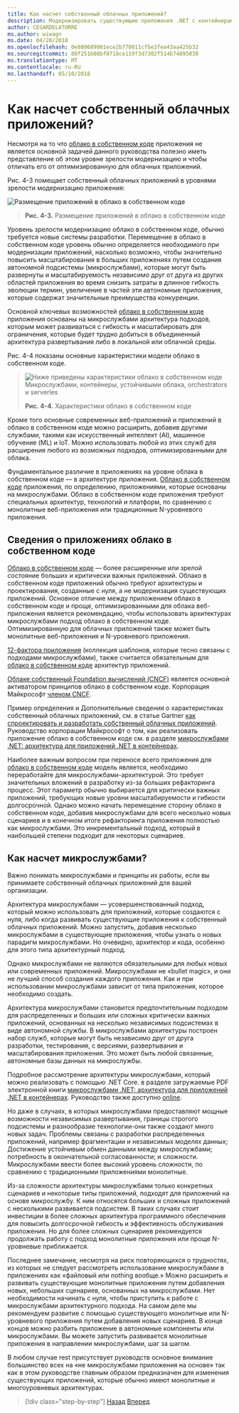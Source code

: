 ```yaml
---
title: Как насчет собственный облачных приложений?
description: Модернизировать существующие приложения .NET с контейнерами Windows и облако Azure | Как насчет собственный облачных приложений?
author: CESARDELATORRE
ms.author: wiwagn
ms.date: 04/28/2018
ms.openlocfilehash: 0e880689001ece2b770811cfbe3fea43aa425b32
ms.sourcegitcommit: 88f251b08bf0718ce119f3d7302f514b74895038
ms.translationtype: MT
ms.contentlocale: ru-RU
ms.lasthandoff: 05/10/2018
---
```

# <a name="what-about-cloud-native-applications"></a>Как насчет собственный облачных приложений?

Несмотря на то что [облако в собственном коде](https://www.gartner.com/doc/3738117/comparing-leading-cloudnative-application-platforms) приложения не является основной задачей данного руководства полезно иметь представление об этом уровне зрелости модернизацию и чтобы отличать его от оптимизированную для облачных приложений.

Рис. 4-3 помещает собственный облачных приложений в уровнями зрелости модернизацию приложения:

![Размещение приложений в облако в собственном коде](./media/image3.png)

> **Рис. 4-3.** Размещение приложений в облако в собственном коде

Уровень зрелости модернизацию облако в собственном коде, обычно требуется новые системы разработки. Перемещение в облако в собственном коде уровень обычно определяется необходимого при модернизации приложений, насколько возможно, чтобы значительно повысить масштабирования в больших приложениях путем создания автономной подсистемы (микрослужбами), которые могут быть развернуты и масштабируемость независимо друг от друга из других областей приложения во время снизить затраты в длинное гибкость эволюции термин, увеличение в частей эти автономные приложения, которые содержат значительные преимущества конкуренции. 

Основной ключевых возможностей [облако в собственном коде](https://www.gartner.com/doc/3181919/architect-design-cloudnative-applications) приложения основаны на микрослужбами архитектура подходов, которым может развиваться с гибкость и масштабировать для ограничения, которые будет трудно добиться в объединенный архитектура развертывания либо в локальной или облачной среды.

Рис. 4-4 показаны основные характеристики модели облако в собственном коде.  

> ![Ниже приведены характеристики облако в собственном коде Микрослужбами, контейнеры, устойчивыми облака, orchestrators и serverles](./media/image4.png)
>
> **Рис. 4-4.** Характеристики облако в собственном коде

Кроме того основные современных веб-приложений и приложений в облако в собственном коде можно расширить, добавив другими службами, такими как искусственный интеллект (AI), машинное обучение (ML) и IoT. Можно использовать любой из этих служб для расширения любого из возможных подходов, оптимизированными для облака.

Фундаментальное различие в приложениях на уровне облака в собственном коде — в архитектуре приложения. [Облако в собственном коде](https://www.gartner.com/doc/3738117/comparing-leading-cloudnative-application-platforms) приложения, по определению, приложениями, которые основаны на микрослужбами. Облако в собственном коде приложения требуют специальных архитектур, технологий и платформ, по сравнению с монолитные веб-приложения или традиционные N-уровневого приложения.

## <a name="cloud-native-applications-details"></a>Сведения о приложениях облако в собственном коде

[Облако в собственном коде](https://www.gartner.com/doc/3181919/architect-design-cloudnative-applications) — более расширенные или зрелой состояние больших и критически важных приложений. Облако в собственном коде приложений обычно требуют архитектуры и проектирования, созданные с нуля, а не модернизация существующих приложений. Основное отличие между приложением облако в собственном коде и проще, оптимизированными для облака веб-приложения является рекомендацию, чтобы использовать архитектурах микрослужбами подход облако в собственном коде. Оптимизированную для облачных приложений также может быть монолитные веб-приложения и N-уровневого приложения.

[12-фактора приложения](https://12factor.net/) (коллекция шаблонов, которые тесно связаны с подходами микрослужбами), также считается обязательным для [облако в собственном коде](https://www.gartner.com/doc/3738117/comparing-leading-cloudnative-application-platforms) архитектур приложений.

[Облаке собственный Foundation вычислений (CNCF)](https://www.cncf.io/) является основной активатором принципов облако в собственном коде. Корпорация Майкрософт [членом CNCF](https://azure.microsoft.com/blog/announcing-cncf/).

Пример определения и Дополнительные сведения о характеристиках собственный облачных приложений, см. в статье Gartner [как спроектировать и разработать собственный облачных приложений](https://www.gartner.com/doc/3181919/architect-design-cloudnative-applications). Руководство корпорации Майкрософт о том, как реализовать приложение облако в собственном коде см. в разделе [микрослужбами .NET: архитектура для приложений .NET в контейнерах](https://aka.ms/microservicesebook).

Наиболее важным вопросом при переносе всего приложения для [облако в собственном коде](https://www.gartner.com/doc/3738117/comparing-leading-cloudnative-application-platforms) модель является, необходимо переработайте для микрослужбами-архитектурой. Это требует значительных вложений в разработку из-за больших рефакторинга процесс. Этот параметр обычно выбирается для критически важных приложений, требующих новые уровни масштабируемости и гибкости долгосрочной. Однако можно начать перемещение сторону облако в собственном коде, добавив микрослужбами для всего несколько новых сценариев и в конечном итоге рефакторинга приложения полностью как микрослужбами. Это инкрементальный подход, который в наибольшей степени подходит для некоторых сценариев.

## <a name="what-about-microservices"></a>Как насчет микрослужбами? 

Важно понимать микрослужбами и принципы их работы, если вы принимаете собственный облачных приложений для вашей организации.

Архитектура микрослужбами — усовершенствованный подход, который можно использовать для приложений, которые создаются с нуля, либо когда развивать существующие приложения к собственный облачных приложений. Можно запустить, добавив несколько микрослужбами в существующие приложения, чтобы узнать о новых парадигм микрослужбами. Но очевидно, архитектор и кода, особенно для этого типа архитектурный подход.

Однако микрослужбами не являются обязательными для любых новых или современных приложений. Микрослужбами не «bullet magic», и они не лучший способ создания каждого приложения. Как и при использовании микрослужбами зависит от типа приложения, которое необходимо создать.

Архитектура микрослужбами становится предпочтительным подходом для распределенных и больших или сложных критически важных приложений, основанных на несколько независимых подсистемах в виде автономной службы. В микрослужбами архитектуры построен набор служб, которые могут быть независимо друг от друга разработки, тестирования, с версиями, развертывания и масштабирования приложения. Это может быть любой связанные, автономные базы данных на микрослужбы.

Подробное рассмотрение архитектуры микрослужбами, который можно реализовать с помощью .NET Core. в разделе загружаемые PDF электронной книги [микрослужбами .NET: архитектура для приложений .NET в контейнерах](https://aka.ms/microservicesebook). Руководство также доступно [online](../../microservices-architecture/index.md).

Но даже в случаях, в которых микрослужбами предоставляют мощные возможности независимых развертывания, границы строгого подсистемы и разнообразие технологии-они также создают много новых задач. Проблемы связаны с разработки распределенных приложений, например фрагментации и независимых моделях данных; Достижение устойчивым обмен данными между микрослужбами; потребность в окончательной согласованности; и сложности. Микрослужбами ввести более высокий уровень сложности, по сравнению с традиционными приложениями монолитные.

Из-за сложности архитектуры микрослужбами только конкретных сценариев и некоторые типы приложений, подходят для приложений на основе микрослужбу. К ним относятся больших и сложных приложений с несколькими развивается подсистем. В таких случаях стоит инвестиции в более сложных архитектура программного обеспечения для повысить долгосрочной гибкость и эффективность обслуживания приложения. Но для более сложных сценариев рекомендуется продолжать работу с подход монолитные приложения или проще N-уровневые приближается.

Последнее замечание, несмотря на риск повторяющихся о трудностях, из которых не следует рассмотреть использование микрослужбами в приложениях как «файловый или nothing вообще.» Можно расширить и развивать существующие монолитные приложения путем добавления новых, небольших сценариев, основанных на микрослужбами. Нет необходимости начинать с нуля, чтобы приступить к работе с микрослужбами архитектурного подхода. На самом деле мы рекомендуем развитие с помощью существующего монолитные или N-уровневого приложения путем добавления новых сценариев. В конце концов можно разбить приложение в автономные компоненты или микрослужбами. Вы можете запустить развивается монолитные приложения в направлении микрослужбами, шаг за шагом.

В любом случае rest присутствует руководств основное внимание большинство всех на «не микрослужбами приложения на основе» так как в этом руководстве главным образом предназначен для изменения существующих приложений, которые обычно имеют монолитные и многоуровневых архитектурах.


>[!div class="step-by-step"]
[Назад](microsoft-technologies-in-cloud-optimized-applications.md)
[Вперед](deploy-existing-net-apps-as-windows-containers.md)
